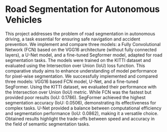 # Road Segmentation for Autonomous Vehicles 

This project addresses the problem of road segmentation in autonomous driving, a task essential for ensuring safe navigation and accident prevention. We implement and compare three models: a Fully Convolutional Network (FCN) based on the VGG16 architecture (without fully connected layers), a U-Net model, and a fine-tuned Segformer model, adapted for road segmentation tasks. The models were trained on the KITTI dataset and evaluated using the Intersection over Union (IoU) loss function. This comparative study aims to enhance understanding of model performance for pixel-wise segmentation.  We successfully implemented and compared three models: VGG16 based FCN model, U-Net, and a fine-tuned SegFormer. Using the KITTI dataset, we evaluated their performance with the Intersection over Union (IoU) metric. While FCN was the fastest but provided poor results (IoU: 0.1786). SegFormer achieved the highest segmentation accuracy (IoU: 0.0506), demonstrating its effectiveness for complex tasks. U-Net provided a balance between computational efficiency and segmentation performance (IoU: 0.0862), making it a versatile choice. Obtained results highlight the trade-offs between speed and accuracy in the field of semantic segmentation tasks.
